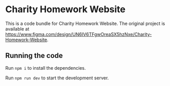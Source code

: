 
  # Charity Homework Website

  This is a code bundle for Charity Homework Website. The original project is available at https://www.figma.com/design/UN6IV6TFgwOreaSX5hzNxe/Charity-Homework-Website.

  ## Running the code

  Run `npm i` to install the dependencies.

  Run `npm run dev` to start the development server.
  